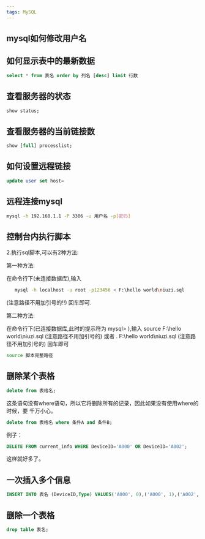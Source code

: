 ```yaml
---
tags: MySQL
---
```


## mysql如何修改用户名

## 如何显示表中的最新数据

```sql
select * from 表名 order by 列名 [desc] limit 行数
```

## 查看服务器的状态

```sql
show status;
```

## 查看服务器的当前链接数

```sql
show [full] processlist;
```

## 如何设置远程链接

```sql
update user set host=
```

## 远程连接mysql

```bash
mysql -h 192.168.1.1 -P 3306 -u 用户名 -p[密码]
```
## 控制台内执行脚本

2.执行sql脚本,可以有2种方法:

第一种方法:

在命令行下(未连接数据库),输入

```bash
   mysql -h localhost -u root -p123456 < F:\hello world\niuzi.sql
```

(注意路径不用加引号的!!) 回车即可.

第二种方法:

在命令行下(已连接数据库,此时的提示符为 mysql> ),输入 source F:\hello
world\niuzi.sql (注意路径不用加引号的) 或者 \. F:\hello world\niuzi.sql (注意路
径不用加引号的) 回车即可

```bash
source 脚本完整路径
```

## 删除某个表格

```sql
delete from 表格名;
```

这条语句没有where语句，所以它将删除所有的记录，因此如果没有使用where的时候，要
千万小心。

```sql
delete from 表格名 where 条件A and 条件B;
```

例子：
```sql
DELETE FROM current_info WHERE DeviceID='A000' OR DeviceID='A002';
```

这样就好多了。

## 一次插入多个信息

```sql
INSERT INTO 表名 (DeviceID,Type) VALUES('A000', 0),('A000', 1),('A002', 0),('A002', 1);
```

## 删除一个表格

```sql
drop table 表名;
```

